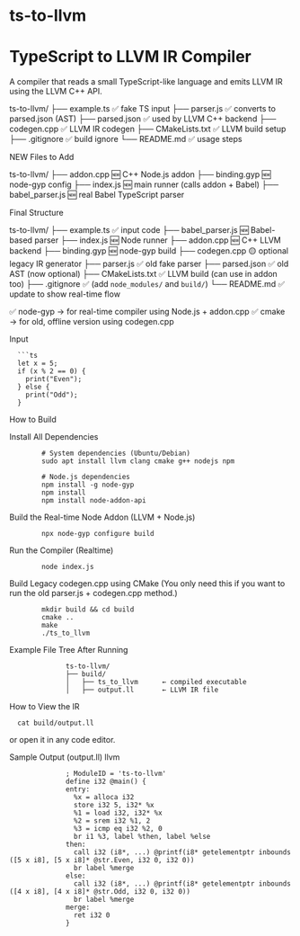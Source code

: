 # ts-to-llvm
# TypeScript to LLVM IR Compiler

A  compiler that reads a small TypeScript-like language and emits LLVM IR using the LLVM C++ API.

ts-to-llvm/
├── example.ts              ✅ fake TS input
├── parser.js               ✅ converts to parsed.json (AST)
├── parsed.json             ✅ used by LLVM C++ backend
├── codegen.cpp             ✅ LLVM IR codegen
├── CMakeLists.txt          ✅ LLVM build setup
├── .gitignore              ✅ build ignore
└── README.md               ✅ usage steps

NEW Files to Add

 ts-to-llvm/
      ├── addon.cpp              🆕 C++ Node.js addon
      ├── binding.gyp            🆕 node-gyp config
      ├── index.js               🆕 main runner (calls addon + Babel)
      ├── babel_parser.js        🆕 real Babel TypeScript parser

Final Structure

ts-to-llvm/
├── example.ts              ✅ input code
├── babel_parser.js         🆕 Babel-based parser
├── index.js                🆕 Node runner
├── addon.cpp               🆕 C++ LLVM backend
├── binding.gyp             🆕 node-gyp build
├── codegen.cpp             🟡 optional legacy IR generator
├── parser.js               ✅ old fake parser
├── parsed.json             ✅ old AST (now optional)
├── CMakeLists.txt          ✅ LLVM build (can use in addon too)
├── .gitignore              ✅ (add `node_modules/` and `build/`)
└── README.md               ✅ update to show real-time flow

✅ node-gyp → for real-time compiler using Node.js + addon.cpp
✅ cmake → for old, offline version using codegen.cpp


Input

      ```ts
      let x = 5;
      if (x % 2 == 0) {
        print("Even");
      } else {
        print("Odd");
      }
How to Build

Install All Dependencies

            # System dependencies (Ubuntu/Debian)
            sudo apt install llvm clang cmake g++ nodejs npm

            # Node.js dependencies
            npm install -g node-gyp
            npm install
            npm install node-addon-api
Build the Real-time Node Addon (LLVM + Node.js)

            npx node-gyp configure build
Run the Compiler (Realtime)

            node index.js
Build Legacy codegen.cpp using CMake
(You only need this if you want to run the old parser.js + codegen.cpp method.)

            mkdir build && cd build
            cmake ..
            make
            ./ts_to_llvm

Example File Tree After Running

                  ts-to-llvm/
                  ├── build/
                  │   ├── ts_to_llvm      ← compiled executable
                  │   ├── output.ll       ← LLVM IR file 

How to View the IR

      cat build/output.ll
or open it in any code editor.

 Sample Output (output.ll)
llvm
            
                  ; ModuleID = 'ts-to-llvm'
                  define i32 @main() {
                  entry:
                    %x = alloca i32
                    store i32 5, i32* %x
                    %1 = load i32, i32* %x
                    %2 = srem i32 %1, 2
                    %3 = icmp eq i32 %2, 0
                    br i1 %3, label %then, label %else
                  then:
                    call i32 (i8*, ...) @printf(i8* getelementptr inbounds ([5 x i8], [5 x i8]* @str.Even, i32 0, i32 0))
                    br label %merge
                  else:
                    call i32 (i8*, ...) @printf(i8* getelementptr inbounds ([4 x i8], [4 x i8]* @str.Odd, i32 0, i32 0))
                    br label %merge
                  merge:
                    ret i32 0
                  }



